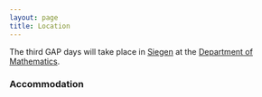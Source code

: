 ```yaml
---
layout: page
title: Location
---
```


The third GAP days will take place in
[Siegen](http://www.siegen.de/) at the
[Department of Mathematics](http://www.mathematik.uni-siegen.de).

<!-- You can find the organizers in room [854 SBII](http://s.mazemap.com/1HfrWqg). -->

<h3>Accommodation</h3>


